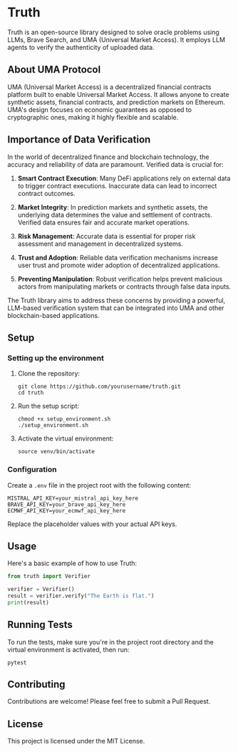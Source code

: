 # Truth

Truth is an open-source library designed to solve oracle problems using LLMs, Brave Search, and UMA (Universal Market Access). It employs LLM agents to verify the authenticity of uploaded data.

## About UMA Protocol

UMA (Universal Market Access) is a decentralized financial contracts platform built to enable Universal Market Access. It allows anyone to create synthetic assets, financial contracts, and prediction markets on Ethereum. UMA's design focuses on economic guarantees as opposed to cryptographic ones, making it highly flexible and scalable.

## Importance of Data Verification

In the world of decentralized finance and blockchain technology, the accuracy and reliability of data are paramount. Verified data is crucial for:

1. **Smart Contract Execution**: Many DeFi applications rely on external data to trigger contract executions. Inaccurate data can lead to incorrect contract outcomes.

2. **Market Integrity**: In prediction markets and synthetic assets, the underlying data determines the value and settlement of contracts. Verified data ensures fair and accurate market operations.

3. **Risk Management**: Accurate data is essential for proper risk assessment and management in decentralized systems.

4. **Trust and Adoption**: Reliable data verification mechanisms increase user trust and promote wider adoption of decentralized applications.

5. **Preventing Manipulation**: Robust verification helps prevent malicious actors from manipulating markets or contracts through false data inputs.

The Truth library aims to address these concerns by providing a powerful, LLM-based verification system that can be integrated into UMA and other blockchain-based applications.

## Setup

### Setting up the environment

1. Clone the repository:
   ```
   git clone https://github.com/yourusername/truth.git
   cd truth
   ```

2. Run the setup script:
   ```
   chmod +x setup_environment.sh
   ./setup_environment.sh
   ```

3. Activate the virtual environment:
   ```
   source venv/bin/activate
   ```

### Configuration

Create a `.env` file in the project root with the following content:

```
MISTRAL_API_KEY=your_mistral_api_key_here
BRAVE_API_KEY=your_brave_api_key_here
ECMWF_API_KEY=your_ecmwf_api_key_here
```

Replace the placeholder values with your actual API keys.

## Usage

Here's a basic example of how to use Truth:

```python
from truth import Verifier

verifier = Verifier()
result = verifier.verify("The Earth is flat.")
print(result)
```

## Running Tests

To run the tests, make sure you're in the project root directory and the virtual environment is activated, then run:

```
pytest
```

## Contributing

Contributions are welcome! Please feel free to submit a Pull Request.

## License

This project is licensed under the MIT License.

